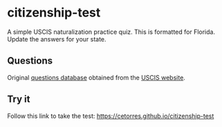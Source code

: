 # citizenship-test

A simple USCIS naturalization practice quiz. This is formatted for Florida. Update the answers for your state.

## Questions

Original [questions database](https://www.uscis.gov/sites/default/files/document/questions-and-answers/100q.txt) obtained from the [USCIS website](https://www.uscis.gov/citizenship-resource-center/naturalization-test-and-study-resources/study-for-the-test/citizenship-resources-in-text-only-format).

## Try it

Follow this link to take the test: <https://cetorres.github.io/citizenship-test>

